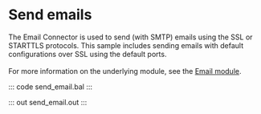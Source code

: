 # Send emails

The Email Connector is used to send (with SMTP) emails
using the SSL or STARTTLS protocols. This sample
includes sending emails with default configurations
over SSL using the default ports.<br/><br/>
For more information on the underlying module, 
see the [Email module](https://docs.central.ballerina.io/ballerina/email/latest/).

::: code send_email.bal :::

::: out send_email.out :::